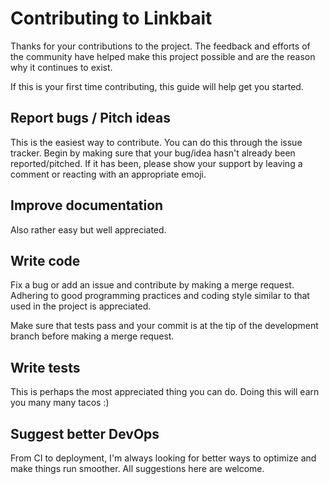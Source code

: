 # Contributing to Linkbait

Thanks for your contributions to the project. The feedback and efforts of the community
have helped make this project possible and are the reason why it continues to exist.

If this is your first time contributing, this guide will help get you started.

## Report bugs / Pitch ideas

This is the easiest way to contribute. You can do this through the issue tracker.
Begin by making sure that your bug/idea hasn't already been reported/pitched. If it
has been, please show your support by leaving a comment or reacting with an appropriate
emoji.

## Improve documentation

Also rather easy but well appreciated.

## Write code

Fix a bug or add an issue and contribute by making a merge request. Adhering to good programming
practices and coding style similar to that used in the project is appreciated.

Make sure that tests pass and your commit is at the tip of the development branch before making a
merge request.

## Write tests

This is perhaps the most appreciated thing you can do. Doing this will earn you many many tacos :)

## Suggest better DevOps

From CI to deployment, I'm always looking for better ways to optimize and make things run smoother.
All suggestions here are welcome.
